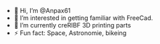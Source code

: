 - 👋 Hi, I’m @Anpax61
- 👀 I’m interested in getting familiar with FreeCad.
- 🌱 I’m currently creRIBF 3D printing parts
- ⚡ Fun fact: Space, Astronomie, bikeing

<!---
Anpax61/Anpax61 is a ✨ special ✨ repository because its `README.md` (this file) appears on your GitHub profile.
You can click the Preview link to take a look at your changes.
--->
